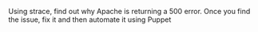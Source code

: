 Using strace, find out why Apache is returning a 500 error. Once you find the issue, fix it and then automate it using Puppet

